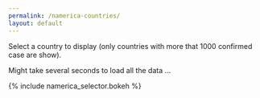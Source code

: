 ```yaml
---
permalink: /namerica-countries/
layout: default
---
```


Select a country to display (only countries with more that 1000 confirmed case are show).


Might take several seconds to load all the data ...

{% include namerica_selector.bokeh %}